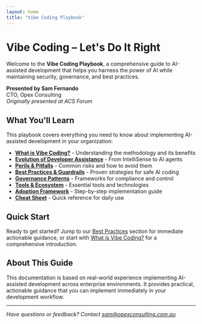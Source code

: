 ```yaml
---
layout: home
title: "Vibe Coding Playbook"
---
```


# Vibe Coding – Let's Do It Right

Welcome to the **Vibe Coding Playbook**, a comprehensive guide to AI-assisted development that helps you harness the power of AI while maintaining security, governance, and best practices.

**Presented by Sam Fernando**  
CTO, Opex Consulting  
*Originally presented at ACS Forum*

## What You'll Learn

This playbook covers everything you need to know about implementing AI-assisted development in your organization:

- **[What is Vibe Coding?](methodology.html)** - Understanding the methodology and its benefits
- **[Evolution of Developer Assistance](evolution.html)** - From IntelliSense to AI agents
- **[Perils & Pitfalls](perils.html)** - Common risks and how to avoid them
- **[Best Practices & Guardrails](best-practices.html)** - Proven strategies for safe AI coding
- **[Governance Patterns](governance.html)** - Frameworks for compliance and control
- **[Tools & Ecosystem](tools.html)** - Essential tools and technologies
- **[Adoption Framework](adoption.html)** - Step-by-step implementation guide
- **[Cheat Sheet](cheat-sheet.html)** - Quick reference for daily use

## Quick Start

Ready to get started? Jump to our [Best Practices](best-practices.html) section for immediate actionable guidance, or start with [What is Vibe Coding?](methodology.html) for a comprehensive introduction.

## About This Guide

This documentation is based on real-world experience implementing AI-assisted development across enterprise environments. It provides practical, actionable guidance that you can implement immediately in your development workflow.

---

*Have questions or feedback? Contact [sam@opexconsulting.com.au](mailto:sam@opexconsulting.com.au)*
